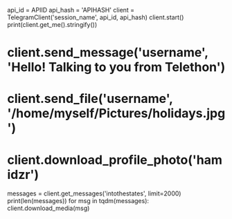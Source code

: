 api_id = APIID
api_hash = 'APIHASH'
client = TelegramClient('session_name', api_id, api_hash)
client.start()
print(client.get_me().stringify())
# client.send_message('username', 'Hello! Talking to you from Telethon')
# client.send_file('username', '/home/myself/Pictures/holidays.jpg')
# client.download_profile_photo('hamidzr')
messages = client.get_messages('intothestates', limit=2000)
print(len(messages))
for msg in tqdm(messages):
client.download_media(msg)
